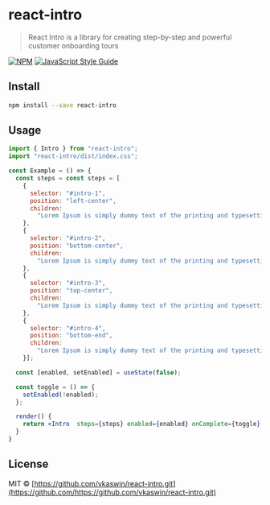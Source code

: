 # react-intro

> React Intro is a library for creating step-by-step and powerful customer onboarding tours

[![NPM](https://img.shields.io/npm/v/react-intro.svg)](https://www.npmjs.com/package/react-intro) [![JavaScript Style Guide](https://img.shields.io/badge/code_style-standard-brightgreen.svg)](https://standardjs.com)

## Install

```bash
npm install --save react-intro
```

## Usage

```jsx
import { Intro } from "react-intro";
import "react-intro/dist/index.css";

const Example = () => {
  const steps = const steps = [
    {
      selector: "#intro-1",
      position: "left-center",
      children:
        "Lorem Ipsum is simply dummy text of the printing and typesetting industry.",
    },
    {
      selector: "#intro-2",
      position: "bottom-center",
      children:
        "Lorem Ipsum is simply dummy text of the printing and typesetting industry.",
    },
    {
      selector: "#intro-3",
      position: "top-center",
      children:
        "Lorem Ipsum is simply dummy text of the printing and typesetting industry.",
    },
    {
      selector: "#intro-4",
      position: "bottom-end",
      children:
        "Lorem Ipsum is simply dummy text of the printing and typesetting industry.",
    }];

  const [enabled, setEnabled] = useState(false);

  const toggle = () => {
    setEnabled(!enabled);
  };

  render() {
    return <Intro  steps={steps} enabled={enabled} onComplete={toggle} />;
  }
}
```

## License

MIT © [https://github.com/vkaswin/react-intro.git](https://github.com/https://github.com/vkaswin/react-intro.git)
